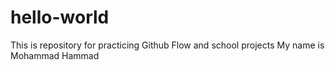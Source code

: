 # hello-world
This is repository for practicing Github Flow and school projects
My name is Mohammad Hammad

